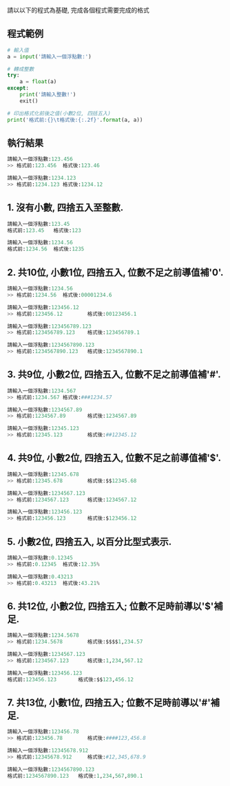 請以以下的程式為基礎, 完成各個程式需要完成的格式

## 程式範例

``` python
# 輸入值
a = input('請輸入一個浮點數:')

# 轉成整數
try:
    a = float(a)
except:
    print('請輸入整數!')
    exit()

# 印出格式化前後之值(小數2位, 四括五入)
print('格式前:{}\t格式後:{:.2f}'.format(a, a))
```

## 執行結果
``` python
請輸入一個浮點數:123.456
>> 格式前:123.456  格式後:123.46

請輸入一個浮點數:1234.123
>> 格式前:1234.123 格式後:1234.12
```


## 1. 沒有小數, 四捨五入至整數.
``` python
請輸入一個浮點數:123.45
格式前:123.45   格式後:123

請輸入一個浮點數:1234.56
格式前:1234.56  格式後:1235
```


## 2. 共10位, 小數1位, 四捨五入, 位數不足之前導值補'0'.
``` python
請輸入一個浮點數:1234.56
>> 格式前:1234.56  格式後:00001234.6

請輸入一個浮點數:123456.12
>> 格式前:123456.12        格式後:00123456.1

請輸入一個浮點數:123456789.123
>> 格式前:123456789.123    格式後:123456789.1

請輸入一個浮點數:1234567890.123
>> 格式前:1234567890.123   格式後:1234567890.1
```

## 3. 共9位, 小數2位, 四捨五入, 位數不足之前導值補'#'.
``` python
請輸入一個浮點數:1234.567
>> 格式前:1234.567 格式後:###1234.57

請輸入一個浮點數:1234567.89
>> 格式前:1234567.89       格式後:1234567.89

請輸入一個浮點數:12345.123
>> 格式前:12345.123        格式後:##12345.12
```


## 4. 共9位, 小數2位, 四捨五入, 位數不足之前導值補'$'.
``` python
請輸入一個浮點數:12345.678
>> 格式前:12345.678        格式後:$$12345.68

請輸入一個浮點數:1234567.123
>> 格式前:1234567.123      格式後:1234567.12

請輸入一個浮點數:123456.123
>> 格式前:123456.123       格式後:$123456.12
```


## 5. 小數2位, 四捨五入, 以百分比型式表示.
``` python
請輸入一個浮點數:0.12345 
>> 格式前:0.12345  格式後:12.35%

請輸入一個浮點數:0.43213
>> 格式前:0.43213  格式後:43.21%
```


## 6. 共12位, 小數2位, 四捨五入; 位數不足時前導以'$'補足.
``` python
請輸入一個浮點數:1234.5678
>> 格式前:1234.5678        格式後:$$$$1,234.57

請輸入一個浮點數:1234567.123
>> 格式前:1234567.123      格式後:1,234,567.12

請輸入一個浮點數:123456.123
格式前:123456.123       格式後:$$123,456.12
```


## 7. 共13位, 小數1位, 四捨五入; 位數不足時前導以'#'補足.
``` python
請輸入一個浮點數:123456.78
>> 格式前:123456.78        格式後:####123,456.8

請輸入一個浮點數:12345678.912
>> 格式前:12345678.912     格式後:#12,345,678.9

請輸入一個浮點數:1234567890.123
格式前:1234567890.123   格式後:1,234,567,890.1
```

